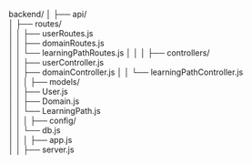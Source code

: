 backend/
│
├── api/             
│   ├── routes/              
│   │   ├── userRoutes.js     
│   │   ├── domainRoutes.js   
│   │   └── learningPathRoutes.js 
│   │
│   ├── controllers/          
│   │   ├── userController.js  
│   │   ├── domainController.js 
│   │   └── learningPathController.js  
│   │
│   ├── models/               
│   │   ├── User.js           
│   │   ├── Domain.js         
│   │   └── LearningPath.js    
│   │
│   ├── config/              
│   │   └── db.js             
│   │
│   ├── app.js                
│   │
├── server.js
